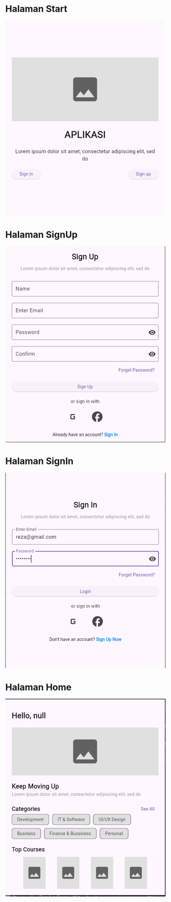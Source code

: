 # Halaman Start
![alt text](image.png)

# Halaman SignUp
![alt text](image-1.png)

# Halaman SignIn
![alt text](image-3.png)

# Halaman Home
![alt text](image-4.png)

